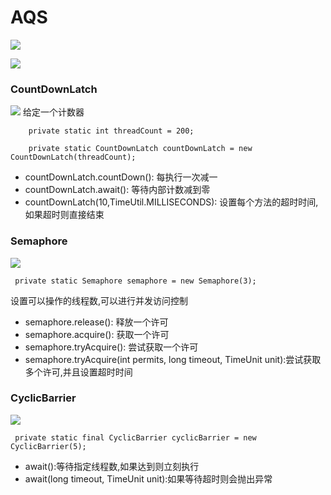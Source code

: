 # AQS

![](https://ws2.sinaimg.cn/large/006tNc79ly1fzm5tzq08gj31f80u0nju.jpg)

![](https://ws3.sinaimg.cn/large/006tNc79ly1fzm5wessyfj31r20u0wwp.jpg)

### CountDownLatch
![](https://ws3.sinaimg.cn/large/006tNc79ly1fzm81o09w5j316u0u0an5.jpg)
给定一个计数器

```
    private static int threadCount = 200;

    private static CountDownLatch countDownLatch = new CountDownLatch(threadCount);
```

- countDownLatch.countDown(): 每执行一次减一
- countDownLatch.await(): 等待内部计数减到零
- countDownLatch(10,TimeUtil.MILLISECONDS): 设置每个方法的超时时间,如果超时则直接结束


### Semaphore
![](https://ws2.sinaimg.cn/large/006tNc79ly1fzmazn4dm2j31990u01kx.jpg)

```
 private static Semaphore semaphore = new Semaphore(3);
```

设置可以操作的线程数,可以进行并发访问控制
 - semaphore.release(): 释放一个许可
 -  semaphore.acquire(): 获取一个许可
 - semaphore.tryAcquire(): 尝试获取一个许可
 - semaphore.tryAcquire(int permits, long timeout, TimeUnit unit):尝试获取多个许可,并且设置超时时间

### CyclicBarrier

![](https://ws1.sinaimg.cn/large/006tNc79ly1fzmcl3e6l5j31640u0qm0.jpg)

```
 private static final CyclicBarrier cyclicBarrier = new CyclicBarrier(5);
```

-  await():等待指定线程数,如果达到则立刻执行
- await(long timeout, TimeUnit unit):如果等待超时则会抛出异常